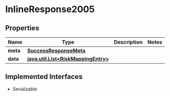 

# InlineResponse2005


## Properties

Name | Type | Description | Notes
------------ | ------------- | ------------- | -------------
**meta** | [**SuccessResponseMeta**](SuccessResponseMeta.md) |  | 
**data** | [**java.util.List&lt;RiskMappingEntry&gt;**](RiskMappingEntry.md) |  | 


## Implemented Interfaces

* Serializable



